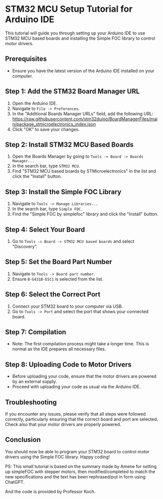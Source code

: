 # STM32 MCU Setup Tutorial for Arduino IDE

This tutorial will guide you through setting up your Arduino IDE to use STM32 MCU based boards and installing the Simple FOC library to control motor drivers.

## Prerequisites

- Ensure you have the latest version of the Arduino IDE installed on your computer.

## Step 1: Add the STM32 Board Manager URL

1. Open the Arduino IDE.
2. Navigate to `File -> Preferences`.
3. In the "Additional Boards Manager URLs" field, add the following URL:
https://raw.githubusercontent.com/stm32duino/BoardManagerFiles/main/package_stmicroelectronics_index.json
4. Click "OK" to save your changes.

## Step 2: Install STM32 MCU Based Boards

1. Open the Boards Manager by going to `Tools -> Board -> Boards Manager...`
2. In the search bar, type `STM32 MCU`.
3. Find "STM32 MCU based boards by STMicroelectronics" in the list and click the "Install" button.

## Step 3: Install the Simple FOC Library

1. Navigate to `Tools -> Manage Libraries...`
2. In the search bar, type `Simple FOC`.
3. Find the "Simple FOC by simplefoc" library and click the "Install" button.

## Step 4: Select Your Board

1. Go to `Tools -> Board -> STM32 MCU based boards` and select "Discovery".

## Step 5: Set the Board Part Number

1. Navigate to `Tools -> Board part number`.
2. Ensure `B-G431B-ESC1` is selected from the list.

## Step 6: Select the Correct Port

1. Connect your STM32 board to your computer via USB.
2. Go to `Tools -> Port` and select the port that shows your connected board.

## Step 7: Compilation

- Note: The first compilation process might take a longer time. This is normal as the IDE prepares all necessary files.

## Step 8: Uploading Code to Motor Drivers

- Before uploading your code, ensure that the motor drivers are powered by an external supply.
- Proceed with uploading your code as usual via the Arduino IDE.

## Troubleshooting

If you encounter any issues, please verify that all steps were followed correctly, particularly ensuring that the correct board and port are selected. Check also that your motor drivers are properly powered.

## Conclusion

You should now be able to program your STM32 board to control motor drivers using the Simple FOC library. Happy coding!

PS: This small tutorial is based on the summary made by Amene for setting up simpleFOC with stepper motors, then modified/completed to match the new specifications and the text has been rephrased/put in form using ChatGPT.

And the code is provided by Professor Koch.